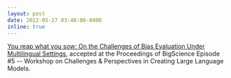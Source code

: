 ```yaml
---
layout: post
date: 2022-05-27 03:48:00-0400
inline: true
---
```


[You reap what you sow: On the Challenges of Bias Evaluation Under Multilingual Settings](https://anthology.aclweb.org/2022.bigscience-1.3/), accepted at the Proceedings of BigScience Episode #5 -- Workshop on Challenges & Perspectives in Creating Large Language Models.
